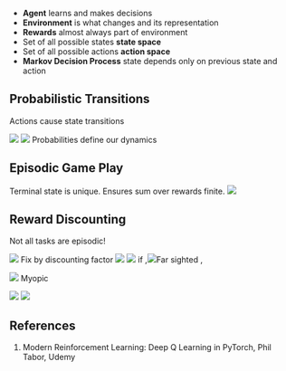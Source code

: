 * **Agent** learns and makes decisions
* **Environment** is what changes and its representation
* **Rewards** almost always part of environment
* Set of all possible states **state space**
* Set of all possible actions **action space**
* **Markov Decision Process** state depends only on previous state and action

## Probabilistic Transitions
Actions cause state transitions

<img src="https://render.githubusercontent.com/render/math?math=p(s',r|a,s) \neq 1">

<img src="https://render.githubusercontent.com/render/math?math=\sum_{(s',r)} p(s',r|a,s)=1">
Probabilities define our dynamics

## Episodic Game Play
Terminal state is unique. Ensures sum over rewards finite. <img src="https://render.githubusercontent.com/render/math?math=G_T=0">

## Reward Discounting

Not all tasks are episodic!


<img src="https://render.githubusercontent.com/render/math?math=\sum_{t=0}^\infty R_t \to \infty">
Fix by discounting factor <img src="https://render.githubusercontent.com/render/math?math=\gamma">


<img src="https://render.githubusercontent.com/render/math?math=0 \leq \gamma \leq 1">
if ,<img src="https://render.githubusercontent.com/render/math?math=\gamma \to 1 ">Far sighted ,

<img src="https://render.githubusercontent.com/render/math?math=\gamma \to 0"> Myopic

<img src="https://render.githubusercontent.com/render/math?math=0.95 \leq \gamma \leq 0.99">

<img src="https://render.githubusercontent.com/render/math?math=">

## References
1. Modern Reinforcement Learning: Deep Q Learning in PyTorch, Phil Tabor, Udemy
